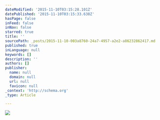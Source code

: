 ```yaml
---
dateModified: '2015-11-10T03:15:28.101Z'
datePublished: '2015-11-10T03:15:33.638Z'
hasPage: false
inFeed: false
inNav: false
starred: true
title: ''
sourcePath: _posts/2015-11-10-003a8760-24a7-4957-a2e2-a86232862417.md
published: true
inLanguage: null
keywords: []
description: ''
authors: []
publisher:
  name: null
  domain: null
  url: null
  favicon: null
_context: 'http://schema.org'
_type: Article

---
```

![](https://the-grid-user-content.s3-us-west-2.amazonaws.com/0492e407-8a1d-47ec-be74-22ef84ce59da.jpg)